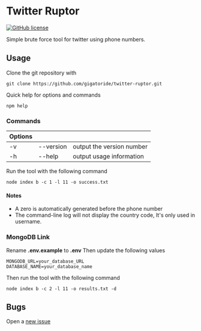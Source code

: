 # Twitter Ruptor

[![GitHub license](https://img.shields.io/github/license/gigatoride/twitter-ruptor.svg)](https://github.com/gigatoride/twitter-ruptor/blob/master/LICENSE)

Simple brute force tool for twitter using phone numbers.

## Usage

Clone the git repository with
```
git clone https://github.com/gigatoride/twitter-ruptor.git
```
Quick help for options and commands
```
npm help
```

### Commands

Options|||
----|----|----
-v|--version|output the version number
-h|--help|output usage information

Run the tool with the following command

```
node index b -c 1 -l 11 -o success.txt
```

#### Notes

* A zero is automatically generated before the phone number
* The command-line log will not display the country code, It's only used in username.

### MongoDB Link

Rename **.env.example** to **.env**
Then update the following values

```
MONGODB_URL=your_database_URL
DATABASE_NAME=your_database_name
```

Then run the tool with the following command

```
node index b -c 2 -l 11 -o results.txt -d
```

## Bugs
Open a [new issue](https://github.com/gigatoride/twitter-ruptor/issues/new)
